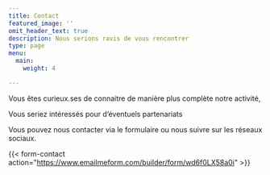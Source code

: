 ```yaml
---
title: Contact
featured_image: ''
omit_header_text: true
description: Nous serions ravis de vous rencontrer
type: page
menu:
  main:
    weight: 4

---
```


Vous êtes curieux.ses de connaitre de manière plus complète notre activité,

Vous seriez intéressés pour d’éventuels partenariats

Vous pouvez nous contacter via le formulaire ou nous suivre sur les réseaux sociaux.

{{< form-contact action="https://www.emailmeform.com/builder/form/wd6f0LX58a0i"  >}}

